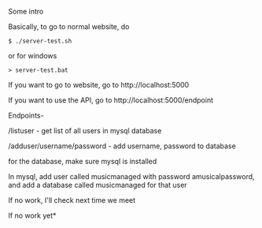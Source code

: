 Some intro

Basically, to go to normal website, do

```
$ ./server-test.sh
```

or for windows

```
> server-test.bat
```

If you want to go to website, go to http://localhost:5000

If you want to use the API, go to http://localhost:5000/endpoint

Endpoints-

/listuser - get list of all users in mysql database

/adduser/username/password - add username, password to database

for the database, make sure mysql is installed

In mysql, add user called musicmanaged with password amusicalpassword, and add a database called musicmanaged for that user

If no work, I'll check next time we meet

If no work yet*
